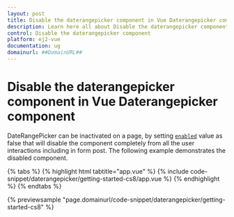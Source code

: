 ```yaml
---
layout: post
title: Disable the daterangepicker component in Vue Daterangepicker component | Syncfusion
description: Learn here all about Disable the daterangepicker component in Syncfusion Vue Daterangepicker component of Syncfusion Essential JS 2 and more.
control: Disable the daterangepicker component 
platform: ej2-vue
documentation: ug
domainurl: ##DomainURL##
---
```


# Disable the daterangepicker component in Vue Daterangepicker component

DateRangePicker can be inactivated on a page, by setting [`enabled`](https://ej2.syncfusion.com/vue/documentation/api/daterangepicker#enabled) value as false that will disable the component completely from all the user interactions including in form post. The following example demonstrates the disabled component.

{% tabs %}
{% highlight html tabtitle="app.vue" %}
{% include code-snippet/daterangepicker/getting-started-cs8/app.vue %}
{% endhighlight %}
{% endtabs %}
        
{% previewsample "page.domainurl/code-snippet/daterangepicker/getting-started-cs8" %}